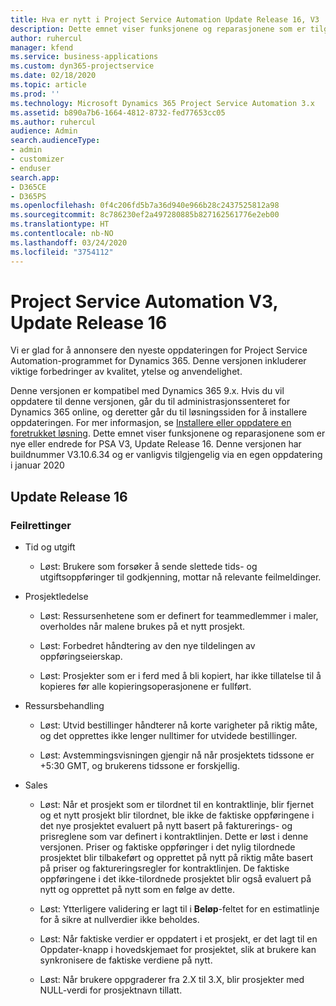 ```yaml
---
title: Hva er nytt i Project Service Automation Update Release 16, V3
description: Dette emnet viser funksjonene og reparasjonene som er tilgjengelig i Project Service Automation Update Release 16, V3.
author: ruhercul
manager: kfend
ms.service: business-applications
ms.custom: dyn365-projectservice
ms.date: 02/18/2020
ms.topic: article
ms.prod: ''
ms.technology: Microsoft Dynamics 365 Project Service Automation 3.x
ms.assetid: b890a7b6-1664-4812-8732-fed77653cc05
ms.author: ruhercul
audience: Admin
search.audienceType:
- admin
- customizer
- enduser
search.app:
- D365CE
- D365PS
ms.openlocfilehash: 0f4c206fd5b7a36d940e966b28c2437525812a98
ms.sourcegitcommit: 8c786230ef2a497280885b827162561776e2eb00
ms.translationtype: HT
ms.contentlocale: nb-NO
ms.lasthandoff: 03/24/2020
ms.locfileid: "3754112"
---
```

# <a name="project-service-automation-v3-update-release-16"></a>Project Service Automation V3, Update Release 16
Vi er glad for å annonsere den nyeste oppdateringen for Project Service Automation-programmet for Dynamics 365. Denne versjonen inkluderer viktige forbedringer av kvalitet, ytelse og anvendelighet.

Denne versjonen er kompatibel med Dynamics 365 9.x. Hvis du vil oppdatere til denne versjonen, går du til administrasjonssenteret for Dynamics 365 online, og deretter går du til løsningssiden for å installere oppdateringen. For mer informasjon, se [Installere eller oppdatere en foretrukket løsning](https://docs.microsoft.com/dynamics365/project-service/upgrade-psa-home-page). Dette emnet viser funksjonene og reparasjonene som er nye eller endrede for PSA V3, Update Release 16. Denne versjonen har buildnummer V3.10.6.34 og er vanligvis tilgjengelig via en egen oppdatering i januar 2020

## <a name="update-release-16"></a>Update Release 16

### <a name="bug-fixes"></a>Feilrettinger

-   Tid og utgift

    -   Løst: Brukere som forsøker å sende slettede tids- og utgiftsoppføringer til godkjenning, mottar nå relevante feilmeldinger.

-   Prosjektledelse

    -   Løst: Ressursenhetene som er definert for teammedlemmer i maler, overholdes når malene brukes på et nytt prosjekt.

    -   Løst: Forbedret håndtering av den nye tildelingen av oppføringseierskap.

    -   Løst: Prosjekter som er i ferd med å bli kopiert, har ikke tillatelse til å kopieres før alle kopieringsoperasjonene er fullført.

-   Ressursbehandling

    -   Løst: Utvid bestillinger håndterer nå korte varigheter på riktig måte, og det opprettes ikke lenger nulltimer for utvidede bestillinger.

    -   Løst: Avstemmingsvisningen gjengir nå når prosjektets tidssone er +5:30 GMT, og brukerens tidssone er forskjellig.

-   Sales

    -   Løst: Når et prosjekt som er tilordnet til en kontraktlinje, blir fjernet og et nytt prosjekt blir tilordnet, ble ikke de faktiske oppføringene i det nye prosjektet evaluert på nytt basert på fakturerings- og prisreglene som var definert i kontraktlinjen. Dette er løst i denne versjonen. Priser og faktiske oppføringer i det nylig tilordnede prosjektet blir tilbakeført og opprettet på nytt på riktig måte basert på priser og faktureringsregler for kontraktlinjen. De faktiske oppføringene i det ikke-tilordnede prosjektet blir også evaluert på nytt og opprettet på nytt som en følge av dette.

    -   Løst: Ytterligere validering er lagt til i **Beløp**-feltet for en estimatlinje for å sikre at nullverdier ikke beholdes.

    -   Løst: Når faktiske verdier er oppdatert i et prosjekt, er det lagt til en Oppdater-knapp i hovedskjemaet for prosjektet, slik at brukere kan synkronisere de faktiske verdiene på nytt.

    -   Løst: Når brukere oppgraderer fra 2.X til 3.X, blir prosjekter med NULL-verdi for prosjektnavn tillatt.

